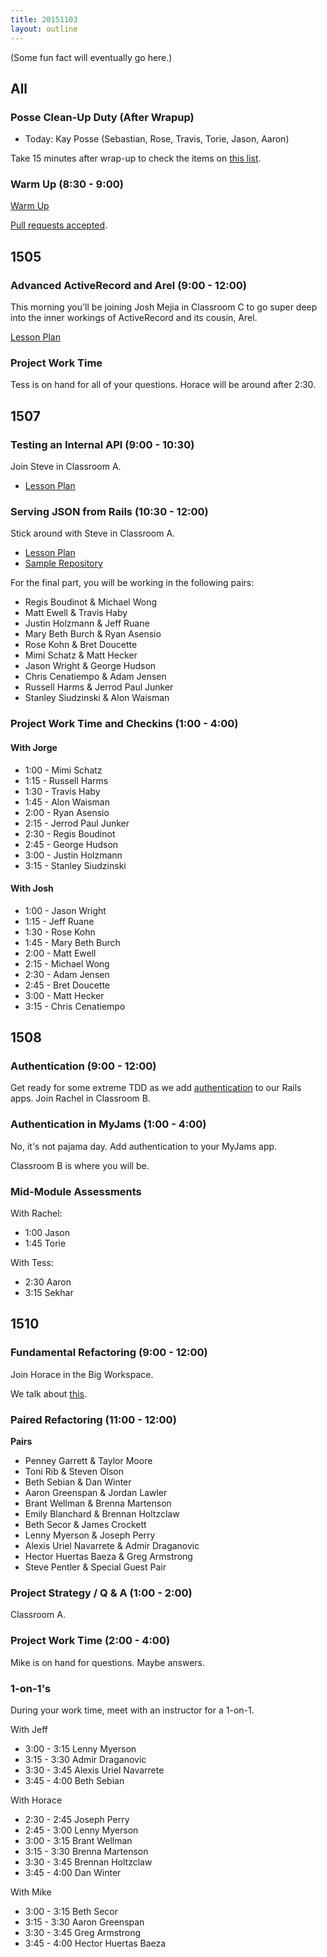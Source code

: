 ```yaml
---
title: 20151103
layout: outline
---
```


(Some fun fact will eventually go here.)

## All

### Posse Clean-Up Duty (After Wrapup)

* Today: Kay Posse (Sebastian, Rose, Travis, Torie, Jason, Aaron)

Take 15 minutes after wrap-up to check the items on [this list](https://gist.github.com/rwarbelow/f5cfe4333402d043ef2e).

### Warm Up (8:30 - 9:00)

[Warm Up](https://thewarmup.herokuapp.com)

[Pull requests accepted](https://github.com/mikedao/the-warm-up).


## 1505

### Advanced ActiveRecord and Arel (9:00 - 12:00)

This morning you'll be joining Josh Mejia in Classroom C to go super deep into the inner workings of ActiveRecord and its cousin, Arel.

[Lesson Plan](https://github.com/turingschool/lesson_plans/blob/master/ruby_04-apis_and_scalability/advanced_active_record_queries.markdown)

### Project Work Time

Tess is on hand for all of your questions. Horace will be around after 2:30.

## 1507

### Testing an Internal API (9:00 - 10:30)

Join Steve in Classroom A.

* [Lesson Plan](https://github.com/turingschool/lesson_plans/blob/master/ruby_03-professional_rails_applications/testing_an_internal_api.md)

### Serving JSON from Rails (10:30 - 12:00)

Stick around with Steve in Classroom A.

* [Lesson Plan](https://github.com/turingschool/lesson_plans/blob/master/ruby_03-professional_rails_applications/serving_json_from_rails.md)
* [Sample Repository](https://github.com/JumpstartLab/blogger_advanced/tree/serialization)

For the final part, you will be working in the following pairs:

* Regis Boudinot & Michael Wong
* Matt Ewell & Travis Haby
* Justin Holzmann & Jeff Ruane
* Mary Beth Burch & Ryan Asensio
* Rose Kohn & Bret Doucette
* Mimi Schatz & Matt Hecker
* Jason Wright & George Hudson
* Chris Cenatiempo & Adam Jensen
* Russell Harms & Jerrod Paul Junker
* Stanley Siudzinski & Alon Waisman

### Project Work Time and Checkins (1:00 - 4:00)

#### With Jorge

* 1:00 - Mimi Schatz
* 1:15 - Russell Harms
* 1:30 - Travis Haby
* 1:45 - Alon Waisman
* 2:00 - Ryan Asensio
* 2:15 - Jerrod Paul Junker
* 2:30 - Regis Boudinot
* 2:45 - George Hudson
* 3:00 - Justin Holzmann
* 3:15 - Stanley Siudzinski

#### With Josh

* 1:00 - Jason Wright
* 1:15 - Jeff Ruane
* 1:30 - Rose Kohn
* 1:45 - Mary Beth Burch
* 2:00 - Matt Ewell
* 2:15 - Michael Wong
* 2:30 - Adam Jensen
* 2:45 - Bret Doucette
* 3:00 - Matt Hecker
* 3:15 - Chris Cenatiempo

## 1508

### Authentication (9:00 - 12:00)

Get ready for some extreme TDD as we add [authentication](https://github.com/turingschool/lesson_plans/blob/master/ruby_02-web_applications_with_ruby/authentication.markdown) to our Rails apps. Join Rachel in Classroom B.

### Authentication in MyJams (1:00 - 4:00)

No, it's not pajama day. Add authentication to your MyJams app.

Classroom B is where you will be.

### Mid-Module Assessments

With Rachel:

* 1:00 Jason
* 1:45 Torie

With Tess:

* 2:30 Aaron
* 3:15 Sekhar

## 1510

### Fundamental Refactoring (9:00 - 12:00)

Join Horace in the Big Workspace.

We talk about [this](https://github.com/turingschool/lesson_plans/blob/master/ruby_01-object_oriented_programming_with_ruby/refactoring_patterns.markdown).

### Paired Refactoring (11:00 - 12:00)

__Pairs__

* Penney Garrett & Taylor Moore
* Toni Rib & Steven Olson
* Beth Sebian & Dan Winter
* Aaron Greenspan & Jordan Lawler
* Brant Wellman & Brenna Martenson
* Emily Blanchard & Brennan Holtzclaw
* Beth Secor & James Crockett
* Lenny Myerson & Joseph Perry
* Alexis Uriel Navarrete & Admir Draganovic
* Hector Huertas Baeza & Greg Armstrong
* Steve Pentler & Special Guest Pair

### Project Strategy / Q & A (1:00 - 2:00)

Classroom A.

### Project Work Time (2:00 - 4:00)

Mike is on hand for questions. Maybe answers.

### 1-on-1's

During your work time, meet with an instructor
for a 1-on-1.

With Jeff

* 3:00 - 3:15 Lenny Myerson
* 3:15 - 3:30 Admir Draganovic
* 3:30 - 3:45 Alexis Uriel Navarrete
* 3:45 - 4:00 Beth Sebian

With Horace

* 2:30 - 2:45 Joseph Perry
* 2:45 - 3:00 Lenny Myerson
* 3:00 - 3:15 Brant Wellman
* 3:15 - 3:30 Brenna Martenson
* 3:30 - 3:45 Brennan Holtzclaw
* 3:45 - 4:00 Dan Winter

With Mike

* 3:00 - 3:15 Beth Secor
* 3:15 - 3:30 Aaron Greenspan
* 3:30 - 3:45 Greg Armstrong
* 3:45 - 4:00 Hector Huertas Baeza
